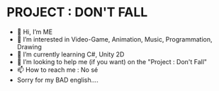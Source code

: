 # PROJECT : DON'T FALL

- 👋 Hi, I’m ME
- 👀 I’m interested in Video-Game, Animation, Music, Programmation, Drawing
- 🌱 I’m currently learning C#, Unity 2D
- 💞️ I’m looking to help me (if you want) on the "Project : Don't Fall"
- 📫 How to reach me : No sé
- Sorry for my BAD english....

<!---
VaxThrash/VaxThrash is a ✨ special ✨ repository because its `README.md` (this file) appears on your GitHub profile.
You can click the Preview link to take a look at your changes.
--->
